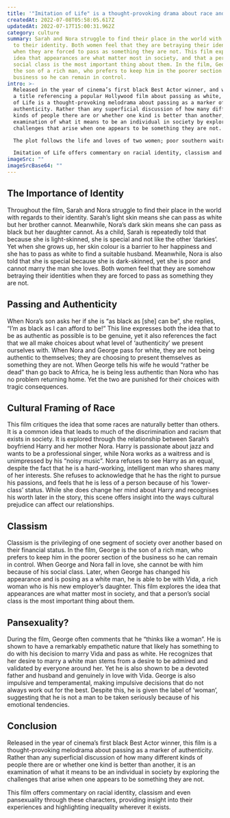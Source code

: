 ```yaml
---
title: '"Imitation of Life" is a thought-provoking drama about race and identity'
createdAt: 2022-07-08T05:58:05.617Z
updatedAt: 2022-07-17T15:00:31.962Z
category: culture
summary: Sarah and Nora struggle to find their place in the world with regards
  to their identity. Both women feel that they are betraying their identities
  when they are forced to pass as something they are not. This film explores the
  idea that appearances are what matter most in society, and that a person’s
  social class is the most important thing about them. In the film, George is
  the son of a rich man, who prefers to keep him in the poorer section of the
  business so he can remain in control.
intro: >-
  Released in the year of cinema’s first black Best Actor winner, and with
  a title referencing a popular Hollywood film about passing as white, Imitation
  of Life is a thought-provoking melodrama about passing as a marker of
  authenticity. Rather than any superficial discussion of how many different
  kinds of people there are or whether one kind is better than another, it is an
  examination of what it means to be an individual in society by exploring the
  challenges that arise when one appears to be something they are not. 

  The plot follows the life and loves of two women; poor southern waitress Nora (Lilac) and her daughter Sarah who is being raised by her business-minded father George (Thomas). Nora’s light-skinned daughter falls for local boy Harry (Swayze), who does not know she also has darker blood. Meanwhile, George falls for Vida (Stapleton), a rich blonde socialite who will only marry him if he passes as white. 

  Imitation of Life offers commentary on racial identity, classism and even pansexuality through these characters, providing insight into their experiences and highlighting inequality wherever it exists.
imageSrc: ""
imageSrcBase64: ""
---
```


## The Importance of Identity

Throughout the film, Sarah and Nora struggle to find their place in the world with regards to their identity. Sarah’s light skin means she can pass as white but her brother cannot. Meanwhile, Nora’s dark skin means she can pass as black but her daughter cannot. As a child, Sarah is repeatedly told that because she is light-skinned, she is special and not like the other ‘darkies’. Yet when she grows up, her skin colour is a barrier to her happiness and she has to pass as white to find a suitable husband. Meanwhile, Nora is also told that she is special because she is dark-skinned, yet she is poor and cannot marry the man she loves. Both women feel that they are somehow betraying their identities when they are forced to pass as something they are not. 

## Passing and Authenticity

When Nora’s son asks her if she is “as black as [she] can be”, she replies, “I’m as black as I can afford to be!” This line expresses both the idea that to be as authentic as possible is to be genuine, yet it also references the fact that we all make choices about what level of ‘authenticity’ we present ourselves with. When Nora and George pass for white, they are not being authentic to themselves; they are choosing to present themselves as something they are not. When George tells his wife he would “rather be dead” than go back to Africa, he is being less authentic than Nora who has no problem returning home. Yet the two are punished for their choices with tragic consequences. 

## Cultural Framing of Race

This film critiques the idea that some races are naturally better than others. It is a common idea that leads to much of the discrimination and racism that exists in society. It is explored through the relationship between Sarah’s boyfriend Harry and her mother Nora. Harry is passionate about jazz and wants to be a professional singer, while Nora works as a waitress and is unimpressed by his “noisy music”. Nora refuses to see Harry as an equal, despite the fact that he is a hard-working, intelligent man who shares many of her interests. She refuses to acknowledge that he has the right to pursue his passions, and feels that he is less of a person because of his ‘lower-class’ status. While she does change her mind about Harry and recognises his worth later in the story, this scene offers insight into the ways cultural prejudice can affect our relationships. 

## Classism

Classism is the privileging of one segment of society over another based on their financial status. In the film, George is the son of a rich man, who prefers to keep him in the poorer section of the business so he can remain in control. When George and Nora fall in love, she cannot be with him because of his social class. Later, when George has changed his appearance and is posing as a white man, he is able to be with Vida, a rich woman who is his new employer’s daughter. This film explores the idea that appearances are what matter most in society, and that a person’s social class is the most important thing about them. 

## Pansexuality?

During the film, George often comments that he “thinks like a woman”. He is shown to have a remarkably empathetic nature that likely has something to do with his decision to marry Vida and pass as white. He recognizes that her desire to marry a white man stems from a desire to be admired and validated by everyone around her. Yet he is also shown to be a devoted father and husband and genuinely in love with Vida. George is also impulsive and temperamental, making impulsive decisions that do not always work out for the best. Despite this, he is given the label of ‘woman’, suggesting that he is not a man to be taken seriously because of his emotional tendencies. 

## Conclusion

Released in the year of cinema’s first black Best Actor winner, this film is a thought-provoking melodrama about passing as a marker of authenticity. Rather than any superficial discussion of how many different kinds of people there are or whether one kind is better than another, it is an examination of what it means to be an individual in society by exploring the challenges that arise when one appears to be something they are not. 

This film offers commentary on racial identity, classism and even pansexuality through these characters, providing insight into their experiences and highlighting inequality wherever it exists.
